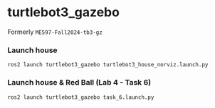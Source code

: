 # turtlebot3_gazebo
Formerly `ME597-Fall2024-tb3-gz`

### Launch house
`ros2 launch turtlebot3_gazebo turtlebot3_house_norviz.launch.py`

### Launch house & Red Ball (Lab 4 - Task 6)
`ros2 launch turtlebot3_gazebo task_6.launch.py`
